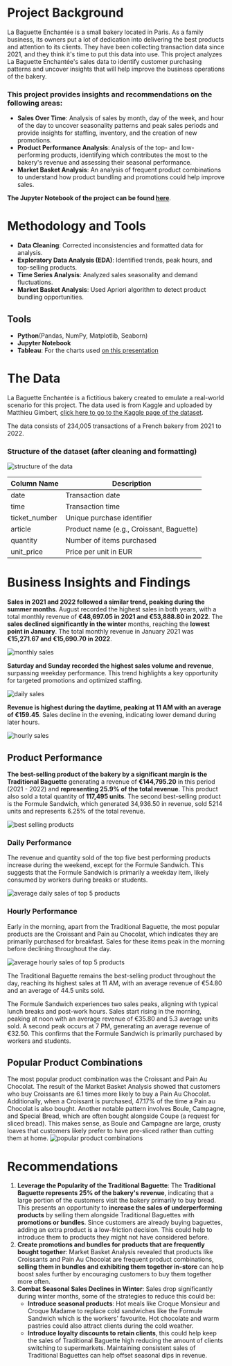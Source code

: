 # Project Background
La Baguette Enchantée is a small bakery located in Paris. As a family business, its owners put a lot of dedication into delivering the best products and attention to its clients. They have been collecting transaction data since 2021, and they think it's time to put this data into use. This project analyzes La Baguette Enchantée's sales data to identify customer purchasing patterns and uncover insights that will help improve the business operations of the bakery.

### This project provides insights and recommendations on the following areas:
- **Sales Over Time**: Analysis of sales by month, day of the week, and hour of the day to uncover seasonality patterns and peak sales periods and provide insights for staffing, inventory, and the creation of new promotions.
- **Product Performance Analysis**: Analysis of the top- and low-performing products, identifying which contributes the most to the bakery's revenue and assessing their seasonal performance.
- **Market Basket Analysis**: An analysis of frequent product combinations to understand how product bundling and promotions could help improve sales.

**The Jupyter Notebook of the project can be found [here](https://github.com/fedemaximovicz/BakerySales/blob/master/bakery_sales.ipynb)**.

# Methodology and Tools
- **Data Cleaning**: Corrected inconsistencies and formatted data for analysis.
- **Exploratory Data Analysis (EDA)**: Identified trends, peak hours, and top-selling products.
- **Time Series Analysis**: Analyzed sales seasonality and demand fluctuations.
- **Market Basket Analysis**: Used Apriori algorithm to detect product bundling opportunities.

## Tools
- **Python**(Pandas, NumPy, Matplotlib, Seaborn)
- **Jupyter Notebook**
- **Tableau**: For the charts used [on this presentation](https://docs.google.com/presentation/d/1uB84Fx5FDOKwnWku1IOLb29jXx7Naf_VgfzUSfrcPOQ/edit?usp=sharing)

# The Data
La Baguette Enchantée is a fictitious bakery created to emulate a real-world scenario for this project. The data used is from Kaggle and uploaded by Matthieu Gimbert, [click here to go to the Kaggle page of the dataset](https://www.kaggle.com/datasets/matthieugimbert/french-bakery-daily-sales).
 
The data consists of 234,005 transactions of a French bakery from 2021 to 2022.

### Structure of the dataset (after cleaning and formatting)
![structure of the data](/images/data.png)


| **Column Name** | **Description**                       |
|-----------------|---------------------------------------|
| date            | Transaction date                      |
| time            | Transaction time                      |
| ticket_number   | Unique purchase identifier            |
| article         | Product name (e.g., Croissant, Baguette)|
| quantity        | Number of items purchased             |
| unit_price      | Price per unit in EUR                 |


# Business Insights and Findings
**Sales in 2021 and 2022 followed a similar trend, peaking during the summer months**. August recorded the highest sales in both years, with a total monthly revenue of **€48,697.05 in 2021 and €53,888.80 in 2022**. The **sales declined significantly in the winter** months, reaching the **lowest point in January**. The total monthly revenue in January 2021 was **€15,271.67 and €15,690.70 in 2022**.

![monthly sales](/images/monthly_revenue.png)

**Saturday and Sunday recorded the highest sales volume and revenue**, surpassing weekday performance. This trend highlights a key opportunity for targeted promotions and optimized staffing.

![daily sales](/images/daily_revenue.png)

**Revenue is highest during the daytime, peaking at 11 AM with an average of €159.45**. Sales decline in the evening, indicating lower demand during later hours.


![hourly sales](/images/hourly_revenue.png)

## Product Performance
**The best-selling product of the bakery by a significant margin is the Traditional Baguette** generating a revenue of **€144,795.20** in this period (2021 - 2022) and **representing 25.9% of the total revenue**. This product also sold a total quantity of **117,495 units**. The second best-selling product is the Formule Sandwich, which generated 34,936.50 in revenue, sold 5214 units and represents 6.25% of the total revenue.

![best selling products](/images/best-selling.png)

### Daily Performance
The revenue and quantity sold of the top five best performing products increase during the weekend, except for the Formule Sandwich. This suggests that the Formule Sandwich is primarily a weekday item, likely consumed by workers during breaks or students.

![average daily sales of top 5 products](/images/daily_revenue_product.png)

### Hourly Performance
Early in the morning, apart from the Traditional Baguette, the most popular products are the Croissant and Pain au Chocolat, which indicates they are primarily purchased for breakfast. Sales for these items peak in the morning before declining throughout the day.

![average hourly sales of top 5 products](/images/hourly_revenue_product.png)

The Traditional Baguette remains the best-selling product throughout the day, reaching its highest sales at 11 AM, with an average revenue of €54.80 and an average of 44.5 units sold.

The Formule Sandwich experiences two sales peaks, aligning with typical lunch breaks and post-work hours. Sales start rising in the morning, peaking at noon with an average revenue of €35.80 and 5.3 average units sold. A second peak occurs at 7 PM, generating an average revenue of €32.50. This confirms that the Formule Sandwich is primarily purchased by workers and students.


## Popular Product Combinations
The most popular product combination was the Croissant and Pain Au Chocolat. The result of the Market Basket Analysis showed that customers who buy Croissants are 6.1 times more likely to buy a Pain Au Chocolat. Additionally, when a Croissant is purchased, 47.17% of the time a Pain au Chocolat is also bought.
Another notable pattern involves Boule, Campagne, and Special Bread, which are often bought alongside Coupe (a request for sliced bread). This makes sense, as Boule and Campagne are large, crusty loaves that customers likely prefer to have pre-sliced rather than cutting them at home.
![popular product combinations](/images/product_association.png)

# Recommendations
1. **Leverage the Popularity of the Traditional Baguette**: The **Traditional Baguette represents 25% of the bakery's revenue**, indicating that a large portion of the customers visit the bakery primarily to buy bread. This presents an opportunity to **increase the sales of underperforming products** by selling them alongside Traditional Baguettes with **promotions or bundles**. Since customers are already buying baguettes, adding an extra product is a low-friction decision. This could help to introduce them to products they might not have considered before.
2. **Create promotions and bundles for products that are frequently bought together**: Market Basket Analysis revealed that products like Croissants and Pain Au Chocolat are frequent product combinations, **selling them in bundles and exhibiting them together in-store** can help boost sales further by encouraging customers to buy them together more often.
3. **Combat Seasonal Sales Declines in Winter**: Sales drop significantly during winter months, some of the strategies to reduce this could be: 
    - **Introduce seasonal products**: Hot meals like Croque Monsieur and Croque Madame to replace cold sandwiches like the Formule Sandwich which is the workers' favourite. Hot chocolate and warm pastries could also attract clients during the cold weather.
    - **Introduce loyalty discounts to retain clients**, this could help keep the sales of Traditional Baguette high reducing the amount of clients switching to supermarkets. Maintaining consistent sales of Traditional Baguettes can help offset seasonal dips in revenue.

